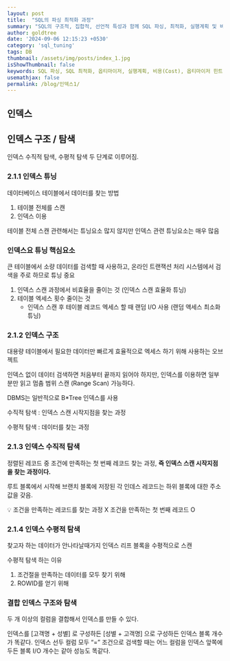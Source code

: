 ```yaml
---
layout: post
title:  "SQL의 파싱 최적화 과정"
summary: "SQL의 구조적, 집합적, 선언적 특성과 함께 SQL 파싱, 최적화, 실행계획 및 비용 개념"
author: goldtree
date: '2024-09-06 12:15:23 +0530'
category: 'sql_tuning'
tags: DB
thumbnail: /assets/img/posts/index_1.jpg
isShowThumbnail: false
keywords: SQL 파싱, SQL 최적화, 옵티마이저, 실행계획, 비용(Cost), 옵티마이저 힌트
usemathjax: false
permalink: /blog/인덱스1/
---
```


## 인덱스


## 인덱스 구조 / 탐색

인덱스 수직적 탐색, 수평적 탐색 두 단계로 이루어짐.

### 2.1.1 인덱스 튜닝

데이터베이스 테이블에서 데이터를 찾는 방법

1. 테이블 전체를 스캔
2. 인덱스 이용

테이블 전체 스캔 관련해서는 튜닝요소 많지 않지만 인덱스 관련 튜닝요소는 매우 많음

### 인덱스요 튜닝 핵심요소

큰 테이블에서 소량 데이터를 검색할 때 사용하고, 온라인 트랜잭션 처리 시스템에서 검색을 주로 하므로 튜닝 중요

1. 인덱스 스캔 과정에서 비효율을 줄이는 것 (인덱스 스캔 효율화 튜닝)
2. 테이블 엑세스 횟수 줄이는 것 
    - 인덱스 스캔 후 테이블 레코드 엑세스 할 때 랜덤 I/O 사용 (랜덤 액세스 최소화 튜닝)
    

### 2.1.2 인덱스 구조

대용량 테이블에서 필요한 데이터만 빠르게 효율적으로 엑세스 하기 위해 사용하는 오브젝트

인덱스 없이 데이터 검색하면 처음부터 끝까지 읽어야 하지만, 인덱스를 이용하면 일부분만 읽고 멈춤 범위 스캔 (Range Scan) 가능하다.

DBMS는 일반적으로 B*Tree 인덱스를 사용 

수직적 탐색 : 인덱스 스캔 시작지점을 찾는 과정

수평적 탐색 : 데이터를 찾는 과정

### 2.1.3 인덱스 수직적 탐색

정렬된 레코드 중 조건에 만족하는 첫 번째 레코드 찾는 과정, **즉 인덱스 스캔 시작지점을 찾는 과정이다.**

루트 블록에서 시작해 브랜치 블록에 저장된 각 인데스 레코드는 하위 블록에 대한 주소 값을 갖음. 


💡 조건을 만족하는 레코드를 찾는 과정 X 조건을 만족하는 첫 번째 레코드 O


### 2.1.4 인덱스 수평적 탐색

 찾고자 하는 데이터가 안나타날때가지 인덱스 리프 블록을 수평적으로 스캔

수평적 탐색 하는 이유

1. 조건절을 만족하는 데이터를 모두 찾기 위해
2. ROWID를 얻기 위해

### 결합 인덱스 구조와 탐색

두 개 이상의 컬럼을 결합해서 인덱스를 만들 수 있다.

인덱스를 [고객명 + 성별] 로 구성하든 [성별 + 고객명] 으로 구성하든 인덱스 블록 개수가 똑같다. 인덱스 선두 컬럼 모두 “=” 조건으로 검색할 때는 어느 컬럼을 인덱스 앞쪽에 두든 블록 I/O 개수는 같아 성능도 똑같다.
